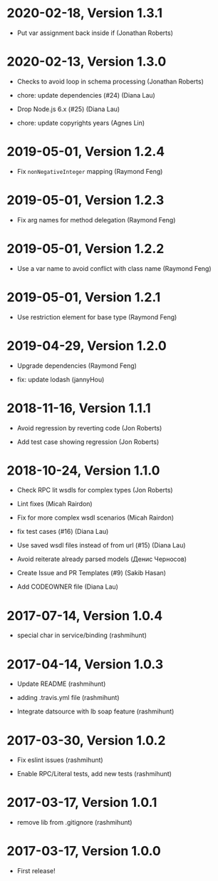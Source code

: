 2020-02-18, Version 1.3.1
=========================

 * Put var assignment back inside if (Jonathan Roberts)


2020-02-13, Version 1.3.0
=========================

 * Checks to avoid loop in schema processing (Jonathan Roberts)

 * chore: update dependencies (#24) (Diana Lau)

 * Drop Node.js 6.x (#25) (Diana Lau)

 * chore: update copyrights years (Agnes Lin)


2019-05-01, Version 1.2.4
=========================

 * Fix `nonNegativeInteger` mapping (Raymond Feng)


2019-05-01, Version 1.2.3
=========================

 * Fix arg names for method delegation (Raymond Feng)


2019-05-01, Version 1.2.2
=========================

 * Use a var name to avoid conflict with class name (Raymond Feng)


2019-05-01, Version 1.2.1
=========================

 * Use restriction element for base type (Raymond Feng)


2019-04-29, Version 1.2.0
=========================

 * Upgrade dependencies (Raymond Feng)

 * fix: update lodash (jannyHou)


2018-11-16, Version 1.1.1
=========================

 * Avoid regression by reverting code (Jon Roberts)

 * Add test case showing regression (Jon Roberts)


2018-10-24, Version 1.1.0
=========================

 * Check RPC lit wsdls for complex types (Jon Roberts)

 * Lint fixes (Micah Rairdon)

 * Fix for more complex wsdl scenarios (Micah Rairdon)

 * fix test cases (#16) (Diana Lau)

 * Use saved wsdl files instead of from url (#15) (Diana Lau)

 * Avoid reiterate already parsed models (Денис Черносов)

 * Create Issue and PR Templates (#9) (Sakib Hasan)

 * Add CODEOWNER file (Diana Lau)


2017-07-14, Version 1.0.4
=========================

 * special char in service/binding (rashmihunt)


2017-04-14, Version 1.0.3
=========================

 * Update README (rashmihunt)

 * adding .travis.yml file (rashmihunt)

 * Integrate datsource with lb soap feature (rashmihunt)


2017-03-30, Version 1.0.2
=========================

 * Fix eslint issues (rashmihunt)

 * Enable RPC/Literal tests, add new tests (rashmihunt)


2017-03-17, Version 1.0.1
=========================

 * remove lib from .gitignore (rashmihunt)


2017-03-17, Version 1.0.0
=========================

 * First release!
